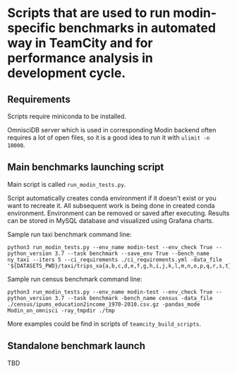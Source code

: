 # Scripts that are used to run modin-specific benchmarks in automated way in TeamCity and for performance analysis in development cycle.

## Requirements

Scripts require miniconda to be installed.

OmnisciDB server which is used in corresponding Modin backend often requires a lot of open files, so it is a good idea to run it with
`ulimit -n 10000`.

## Main benchmarks launching script

Main script is called `run_modin_tests.py`.

Script automatically creates conda environment if it doesn't exist or you want to recreate it.
All subsequent work is being done in created conda environment. Environment can be
removed or saved after executing.
Results can be stored in MySQL database and visualized using Grafana charts.

Sample run taxi benchmark command line:
```
python3 run_modin_tests.py --env_name modin-test --env_check True --python_version 3.7 --task benchmark --save_env True --bench_name ny_taxi --iters 5 --ci_requirements ./ci_requirements.yml -data_file '${DATASETS_PWD}/taxi/trips_xa{a,b,c,d,e,f,g,h,i,j,k,l,m,n,o,p,q,r,s,t}.csv'
```

Sample run census benchmark command line:
```
python3 run_modin_tests.py --env_name modin-test --env_check True --python_version 3.7 --task benchmark -bench_name census -data_file ./census/ipums_education2income_1970-2010.csv.gz -pandas_mode Modin_on_omnisci -ray_tmpdir ./tmp
```

More examples could be find in scripts of `teamcity_build_scripts`.

## Standalone benchmark launch

TBD
